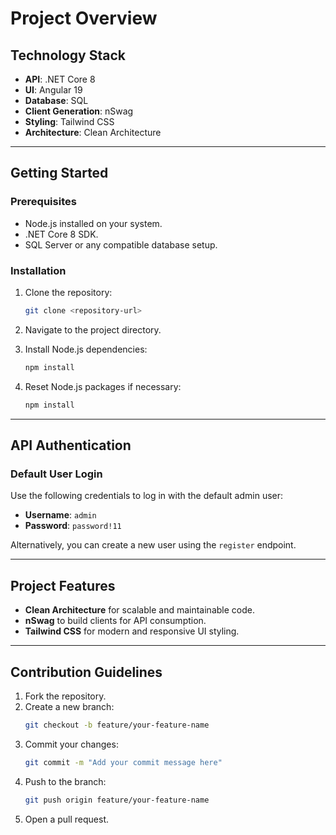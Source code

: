 # Project Overview

## Technology Stack

- **API**: .NET Core 8
- **UI**: Angular 19
- **Database**: SQL
- **Client Generation**: nSwag
- **Styling**: Tailwind CSS
- **Architecture**: Clean Architecture

---

## Getting Started

### Prerequisites

- Node.js installed on your system.
- .NET Core 8 SDK.
- SQL Server or any compatible database setup.

### Installation

1. Clone the repository:
   ```bash
   git clone <repository-url>
   ```

2. Navigate to the project directory.

3. Install Node.js dependencies:
   ```bash
   npm install
   ```

4. Reset Node.js packages if necessary:
   ```bash
   npm install
   ```

---

## API Authentication

### Default User Login

Use the following credentials to log in with the default admin user:
- **Username**: `admin`
- **Password**: `password!11`

Alternatively, you can create a new user using the `register` endpoint.

---

## Project Features

- **Clean Architecture** for scalable and maintainable code.
- **nSwag** to build clients for API consumption.
- **Tailwind CSS** for modern and responsive UI styling.

---

## Contribution Guidelines

1. Fork the repository.
2. Create a new branch:
   ```bash
   git checkout -b feature/your-feature-name
   ```
3. Commit your changes:
   ```bash
   git commit -m "Add your commit message here"
   ```
4. Push to the branch:
   ```bash
   git push origin feature/your-feature-name
   ```
5. Open a pull request.



